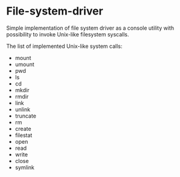 # File-system-driver
Simple implementation of file system driver as a console utility with possibility to invoke Unix-like filesystem syscalls.

The list of implemented Unix-like system calls:
- mount
- umount
- pwd
- ls
- cd
- mkdir
- rmdir
- link
- unlink
- truncate
- rm
- create
- filestat
- open
- read
- write
- close
- symlink
